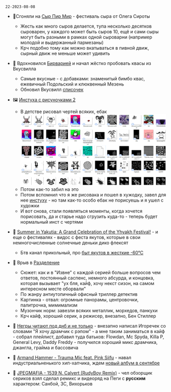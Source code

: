 `22-2023-08-08`


- 🎉Сгоняли на [Сыр Пир Мир](https://www.xn--h1aalkeccb4g.xn--p1ai/) - фестиваль сыра от Олега Сироты 
	- Жесть как много сыров делается, тупа несколько десятков сыроварен, у каждого может быть сыров 10, ещё и сами сыры могут быть разными в рамках одной сыроварни (например молодой и выдержанный пармезаны) 
	- Крч подобно тому как можно вкатываться в пивной движ, сырный движ не меньше может удивить
- 📝 Вдохновился [Бирварией](https://youtu.be/gNaVNuNa7nU) и начал жёстко пробовать квасы из Вкусвилла
	- Самые вкусные - с добавками: знаменитый бимбо квас, ежевичный Подольский и клюквенный Мезень 
	- Обновил Вкусвилл [списочек](https://untappd.com/user/potykion/lists/11900173)
- 🖼️ [Инстуха с рисуночками 2](https://www.instagram.com/potyk.art/)
	- В детстве рисовал чертей всяких, ебак
		![](Pasted%20image%2020230808155606.png)
	- Потом как-то забил на это
	- Потом вспомнил что я же рисовака и пошел в хужодку, завел для нее [инстуху](https://www.instagram.com/poty_risovach/) - но там как-то особо ебак не порисуешь и я ушел с художки
	- И вот снова, стали появляться моменты, когда хочется порисовать, да и старье надо сгрузить куда-то  - теперь будет нормальный инст с чертями

- 🎥 [Summer in Yakutia: A Grand Celebration of the Yhyakh Festival!](https://youtu.be/jKNCvS3Kuzw) - и еще о фестивалях - видос с феста якутов, которые в свои немногочисленные солнечные деньки дико флексят
	- Бтв канал прикольный, про [быт якутов в жесткие -60℃](https://youtu.be/lj5GXZaE7qs)
- 🎥 Врыв в [Разделение](https://www.kinopoisk.ru/series/1343318/) 
	- Сюжет: как и в "Извне" с каждой серией больше вопросов чем ответов, постоянный саспенс, немного абсурда, и концовка, которая вызывает "ух бля, кайф, хочу некст сизон, на самом интересном месте оборвали"
	- По жанру антиутопичный офисный триллер детектив
	- Картинка - отвал: огромные панорамы, центровочки, палитрочка, мимимализм
	- Музончик норм: завезли всяких металлик, морхедов, панкухи
	- Крч кайф, хороший серик, а режисер, внезапно, Бен Стиллер

- 🎵 [Негры читают под днб и не только](https://music.yandex.ru/users/leybovich-nikita/playlists/1101) - внезапно написал Игоречек со словами "Я хочу драмчик с рэпом" -  а мне таким заниматься в кайф - собрал плейлист, добавил туда батьков: Flowdan, Mc Spyda, Killa P, General Levy, Daddy Freddy - получился хороший микс драмчика, джангла, грайма и бассовича
- 🎵 [Armand Hammer - Trauma Mic feat. Pink Siifu](https://youtu.be/MJ-00HEeY-A) - навал индустриальненького хип-хапчика, ждем [новый албум в сентябре](https://rateyourmusic.com/release/album/armand-hammer/we-buy-diabetic-test-strips/)
- 🎵 [JPEGMAFIA - 1539 N. Calvert (RudyBoy Remix)](https://youtu.be/XKn3bIgzoRw) - чел обзорщик сериков взял сделал ремикс и видеоряд на Пеги с **русским** характером: Санбой, ЗС, Вихорьков 
